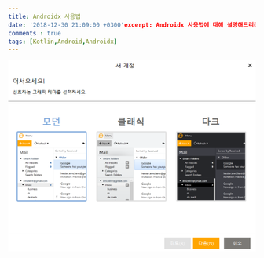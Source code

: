 ```yaml
---
title: Androidx 사용법
date: '2018-12-30 21:09:00 +0300'excerpt: Androidx 사용법에 대해 설명해드리려고 합니다.
comments : true
tags: [Kotlin,Android,Androidx]
---
```


![](/assets/images/2018/08/emclient/1.png)
